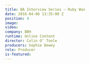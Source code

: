 ```yaml
---
title: BA Interview Series — Ruby Wax
date: 2016-04-06 13:35:00 Z
position: 4
image: 
video: 
company: BBH
runtime: Online Content
director: Colin O’ Toole
producers: Sophie Dewey
role: Producer
is-featured: 
---
```


